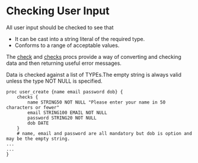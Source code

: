 # Checking User Input

All user input should be checked to see that
* It can be cast into a string literal of the required type.
* Conforms to a range of acceptable values.

The [check](procs/check.md) and [checks](procs/checks.md) procs provide a way of converting and checking data and then returning useful error messages.

Data is checked against a list of TYPEs.The empty string is always valid unless the type NOT NULL is specified.

	
	proc user_create {name email password dob} {
	    checks {
	        name STRING50 NOT NULL "Please enter your name in 50 characters or fewer"
	        email STRING100 EMAIL NOT NULL
	        password STRING20 NOT NULL
	        dob DATE
	    }
	    # name, email and password are all mandatory but dob is option and may be the empty string.
	...
	...
	}